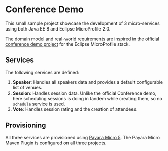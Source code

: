# Conference Demo

This small sample project showcase the development of 3 micro-services using both Java EE 8 and Eclipse MicroProfile 2.0.

The domain model and real-world requirements are inspired in the [official conference demo project](https://github.com/eclipse/microprofile-conference "Conference Demo") for the Eclipse MicroProfile stack.

## Services

The following services are defined:

1. **Speaker**: Handles all speakers data and provides a default configurable list of venues.
2. **Session**: Handles session data. Unlike the official Conference demo, here scheduling sessions is doing in tandem while creating them, so no `schedule` service is used.
3. **Vote**: Handles session rating and the creation of attendees.

## Provisioning

All three services are provisioned using [Payara Micro 5](https://www.payara.fish/payara_micro). The Payara Micro Maven Plugin is configured on all three projects.
